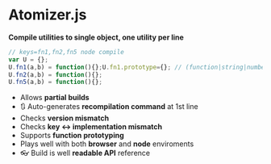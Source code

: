 # Atomizer.js

**Compile utilities to single object, one utility per line**

```javascript
// keys=fn1,fn2,fn5 node compile
var U = {};
U.fn1(a,b) = function(){};U.fn1.prototype={}; // (function|string|number|object|date)
U.fn2(a,b) = function(){};
U.fn5(a,b) = function(){};
```

- Allows **partial builds**
- :arrows_clockwise: Auto-generates **recompilation command** at 1st line
- Checks **version mismatch**
- Checks **key :left_right_arrow: implementation mismatch**
- Supports **function prototyping**
- Plays well with both **browser** and **node** enviroments
- :eyeglasses: Build is well **readable API** reference
